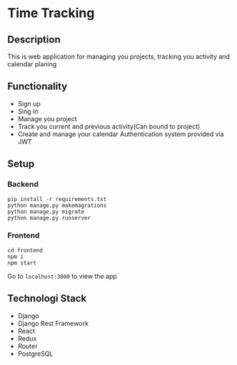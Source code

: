 # Time Tracking

## Description
This is web application for managing you projects, tracking you activity and calendar planing

## Functionality
- Sign up
- Sing In
- Manage you project
- Track you current and previous activity(Can bound to project)
- Create and manage your calendar
Authentication system provided via JWT

## Setup
### Backend
```
pip install -r requirements.txt
python manage.py makemagrations
python manage.py migrate
python manage.py runserver
```
### Frontend
```
cd frontend
npm i
npm start
```
Go to ```localhost:3000``` to view the app

## Technologi Stack
- Django
- Django Rest Framework
- React
- Redux
- Router
- PostgreSQL
